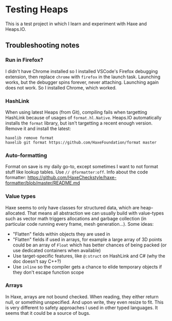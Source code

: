 Testing Heaps
================

This is a test project in which I learn and experiment with Haxe and Heaps.IO.


Troubleshooting notes
------------------------

### Run in Firefox?

I didn't have Chrome installed so I installed VSCode's Firefox debugging extension, then replace `chrome` with `firefox` in the launch task.
Launching works, but the debugger spins forever, never attaching. Launching again does not work.
So I installed Chrome, which worked.

### HashLink

When using latest Heaps (from Git), compiling fails when targetting HashLink because of usages of `format.hl.Native`.
Heaps.IO automatically installs the `format` library, but isn't targetting a recent enough version.
Remove it and install the latest:
```
haxelib remove format
haxelib git format https://github.com/HaxeFoundation/format master
```

### Auto-formatting

Format on save is my daily go-to, except sometimes I want to not format stuff like lookup tables.
Use `// @formatter:off`.
Info about the code formatter: https://github.com/HaxeCheckstyle/haxe-formatter/blob/master/README.md

### Value types

Haxe seems to only have classes for structured data, which are heap-allocated. That means all abstraction we can usually build with value-types such as vector math triggers allocations and garbage collection (in particular code running every frame, mesh generation...).
Some ideas:
- "Flatten" fields within objects they are used in
- "Flatten" fields if used in arrays, for example a large array of 3D points could be an array of `Float` which has better chances of being packed (or use dedicated containers when available)
- Use target-specific features, like `@:struct` on HashLink and C# (why the doc doesn't say C++?)
- Use `inline` so the compiler gets a chance to elide temporary objects if they don't escape function scope

### Arrays

In Haxe, arrays are not bound checked. When reading, they either return null, or something unspecified. And upon write, they even resize to fit. This is very different to safety approaches I used in other typed languages. It seems that it could be a source of bugs.

